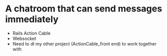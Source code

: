 # A chatroom that can send messages immediately 

- Rails Action Cable
- Websocket
- Need to dl my other project (ActionCable_front end) to work together with
